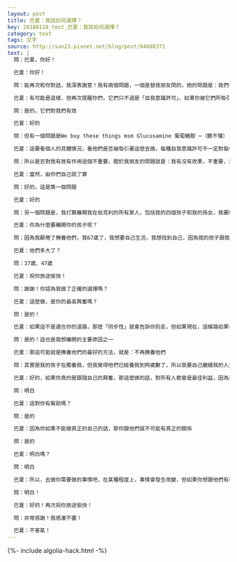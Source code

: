 ```yaml
---
layout: post
title: 巴夏：我該如何選擇？
key: 20180110_text_巴夏：我該如何選擇？
category: text
tags: 文字
source: http://san23.pixnet.net/blog/post/64688371
text: |
  問：巴夏，你好！

  巴夏：你好！

  問：能再次和你對話，我深表謝意！我有兩個問題，一個是替我朋友問的，她的問題是：我們在服用MSM和維生素C，每天6克到10克，你說這樣對我們有好處

  巴夏：有可能是這樣，但再次提醒你們，它們只不過是「自我意識許可」，如果你被它們所吸引，那可能是因為它們對你有效，你才會被吸引

  問：是的，它們對我們有效

  巴夏：好的

  問：但有一個問題是We buy these things msm Glucosamine 葡萄糖胺 ⋯（聽不懂）

  巴夏：這要看個人的具體情況，看他們是否被吸引著這麼去做，每種自我意識許可不一定對每個人都有效

  問：所以是否對我有效有作用這個不重要，關於我朋友的問題就是：我有沒有效果，不重要，重要的是要看她自己

  巴夏：當然，由你們自己說了算

  問：好的，這是第一個問題

  巴夏：好的

  問：另一個問題是，我打算離開我在伯克利的所有家人，包括我的四個孩子和我的孫女，我要繼續我的人生，我67歲了，我準備到一個小島上去生活，但我有點害怕，所以我想確定，我是否做了正確的選擇

  巴夏：你為什麼要離開你的孩子呢？

  問：因為我厭倦了撫養他們，我67歲了，我想要自己生活，我想找到自己，因為我的孩子跟我很親近，住的也很近，所以，我的生活，其實不是我的生活

  巴夏：他們多大了？

  問：37歲、47歲

  巴夏：祝你旅途愉快！

  問：謝謝！你認為我做了正確的選擇嗎？

  巴夏：這麼做，是你的最高興奮嗎？

  問：是的！

  巴夏：如果這不是適合你的道路，那麼「同步性」就會告訴你別走，但如果現在，這條路如果看似最小阻力，又符合你所喜好的「振動」（這條路代表著你所喜好的，也就是相兼容的振動），那麼這麼去做，就會和「真正的你」相匹配，並且當你做這樣的決定時，也是給其他家人機會，讓他們去依靠自己，有道理嗎？

  問：是的！這也是我想離開的主要原因之一

  巴夏：那這可能就是撫養他們的最好的方法，就是：不再撫養他們

  問：其實是我的孩子在贍養我，但我覺得他們已經養我到夠歲數了，所以我要自己繼續我的人生，我是反過來的

  巴夏：好的，如果你真的是跟隨自己的興奮，那這麼做的話，對所有人都會是最佳利益，因為這帶給他們一個機會，讓他們可以通過對比「你的選擇」和「他們的選擇」的結果，從而決定，在那一刻，什麼才是他們所喜好的，明白嗎？

  問：明白

  巴夏：這對你有幫助嗎？

  問：是的

  巴夏：因為你如果不能做真正的自己的話，那你跟他們就不可能有真正的關係

  問：是的

  巴夏：明白嗎？

  問：明白

  巴夏：所以，去做你需要做的事情吧，在某種程度上，事情會發生改變，但如果你想跟他們有穩固的關係，那你就需要做自己，成為真正的自己，你還需要當他們的榜樣，讓他們可以在你身上看見「跟隨你的興奮」的重要性，這樣他們就可以學習自我依靠，並對自己的選擇負責，明白嗎？

  問：明白！

  巴夏：好的！再次祝你旅途愉快！

  問：非常感謝！我感激不盡！

  巴夏：不客氣！
---
```


{%- include algolia-hack.html -%}

